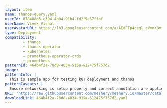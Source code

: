 ```yaml
---
layout: item
name: thanos-query.yaml
userId: 878488d5-c394-4b04-91b4-fd2f9e67ffaf
userName: Vivek Vishal
userAvatarURL: https://lh3.googleusercontent.com/a/AEdFTp4cegl_eVvmX8msycqpmZqZjkpHkrR5ZAZLOANmjg=s96-c
type: Deployment
compatibility: 
        - thanos
        - thanos-operator
        - kubernetes
        - prometheus-operator-crds
        - prometheus
patternId: 464b4f2a-78d8-4034-915a-612475f757d2
image: 
patternInfo: |
  This is sample app for testing k8s deployment and thanos
patternCaveats: |
  Ensure networking is setup properly and correct annotation are applied to each resource
URL: 'https://raw.githubusercontent.com/meshery/meshery.io/master/catalog/464b4f2a-78d8-4034-915a-612475f757d2.yaml'
downloadLink: 464b4f2a-78d8-4034-915a-612475f757d2.yaml
---
```

